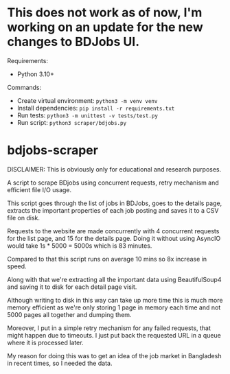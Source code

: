 # This does not work as of now, I'm working on an update for the new changes to BDJobs UI.

Requirements:
- Python 3.10+

Commands:
- Create virtual environment: `python3 -m venv venv`
- Install dependencies: `pip install -r requirements.txt`
- Run tests: `python3 -m unittest -v tests/test.py`
- Run script: `python3 scraper/bdjobs.py`

# bdjobs-scraper
DISCLAIMER: This is obviously only for educational and research purposes.

A script to scrape BDjobs using concurrent requests, retry mechanism and efficient file I/O usage.

This script goes through the list of jobs in BDJobs, goes to the details page, extracts the important properties of each job posting and saves it to a CSV file on disk.

Requests to the website are made concurrently with 4 concurrent requests for the list page, and 15 for the details page. Doing it without using AsyncIO would take 1s * 5000 = 5000s which is 83 minutes.

Compared to that this script runs on average 10 mins so 8x increase in speed.

Along with that we're extracting all the important data using BeautifulSoup4 and saving it to disk for each detail page visit.

Although writing to disk in this way can take up more time this is much more memory efficient as we're only storing 1 page in memory each time and not 5000 pages all together and dumping them.

Moreover, I put in a simple retry mechanism for any failed requests, that might happen due to timeouts. I just put back the requested URL in a queue where it is processed later.

My reason for doing this was to get an idea of the job market in Bangladesh in recent times, so I needed the data.
